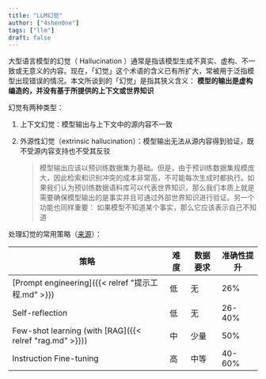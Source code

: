 ```yaml
---
title: "LLM幻觉"
author: ["4shen0ne"]
tags: ["llm"]
draft: false
---
```


大型语言模型的幻觉（ Hallucination ）通常是指该模型生成不真实、虚构、不一致或无意义的内容。现在，「幻觉」这个术语的含义已有所扩大，常被用于泛指模型出现错误的情况。本文所谈到的「幻觉」是指其狭义含义： **模型的输出是虚构编造的，并没有基于所提供的上下文或世界知识**

幻觉有两种类型：

1.  上下文幻觉：模型输出与上下文中的源内容不一致
2.  外源性幻觉（extrinsic hallucination）：模型输出无法从源内容得到验证，既不受源内容支持也不受其反驳

    > 模型输出应该以预训练数据集为基础。但是，由于预训练数据集规模庞大，因此检索和识别冲突的成本非常高，不可能每次生成时都执行。如果我们认为预训练数据语料库可以代表世界知识，那么我们本质上就是需要确保模型输出的是事实并且可通过外部世界知识进行验证。另一个功能也同样重要： <span class="underline">如果模型不知道某个事实，那么它应该表示自己不知道</span>

处理幻觉的常用策略（[来源](https://github.com/luhengshiwo/LLMForEverybody/blob/main/06-%E7%AC%AC%E5%85%AD%E7%AB%A0-Prompt%20Engineering/COT%E6%80%9D%E7%BB%B4%E9%93%BE%EF%BC%8CTOT%E6%80%9D%E7%BB%B4%E6%A0%91%EF%BC%8CGOT%E6%80%9D%E7%BB%B4%E5%9B%BE%EF%BC%8C%E8%BF%99%E4%BA%9B%E9%83%BD%E6%98%AF%E4%BB%80%E4%B9%88.md)）：

| 策略                                                    | 难度 | 数据要求 | 准确性提升 |
|-------------------------------------------------------|----|------|-------|
| [Prompt engineering]({{< relref "提示工程.md" >}})      | 低 | 无   | 26%    |
| Self-reflection                                         | 低 | 无   | 26-40% |
| Few-shot learning (with [RAG]({{< relref "rag.md" >}})) | 中 | 少量 | 50%    |
| Instruction Fine-tuning                                 | 高 | 中等 | 40-60% |
